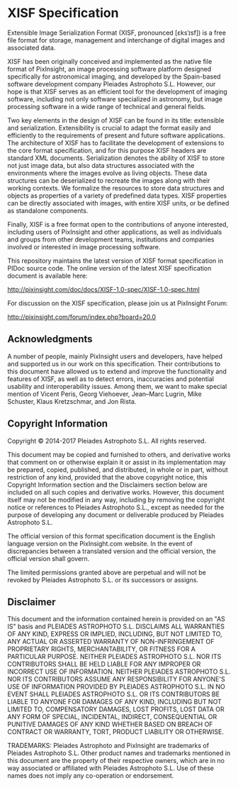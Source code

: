 XISF Specification
==================

Extensible Image Serialization Format (XISF, pronounced [ɛksˈɪsf]) is a free file format for storage, management and interchange of digital images and associated data.

XISF has been originally conceived and implemented as the native file format of PixInsight, an image processing software platform designed specifically for astronomical imaging, and developed by the Spain-based software development company Pleiades Astrophoto S.L. However, our hope is that XISF serves as an efficient tool for the development of imaging software, including not only software specialized in astronomy, but image processing software in a wide range of technical and general fields.

Two key elements in the design of XISF can be found in its title: extensible and serialization. Extensibility is crucial to adapt the format easily and efficiently to the requirements of present and future software applications. The architecture of XISF has to facilitate the development of extensions to the core format specification, and for this purpose XISF headers are standard XML documents. Serialization denotes the ability of XISF to store not just image data, but also data structures associated with the environments where the images evolve as living objects. These data structures can be deserialized to recreate the images along with their working contexts. We formalize the resources to store data structures and objects as properties of a variety of predefined data types. XISF properties can be directly associated with images, with entire XISF units, or be defined as standalone components.

Finally, XISF is a free format open to the contributions of anyone interested, including users of PixInsight and other applications, as well as individuals and groups from other development teams, institutions and companies involved or interested in image processing software.

This repository maintains the latest version of XISF format specification in PIDoc source code. The online version of the latest XISF specification document is available here:

http://pixinsight.com/doc/docs/XISF-1.0-spec/XISF-1.0-spec.html

For discussion on the XISF specification, please join us at PixInsight Forum:

http://pixinsight.com/forum/index.php?board=20.0


Acknowledgments
---------------

A number of people, mainly PixInsight users and developers, have helped and supported us in our work on this specification. Their contributions to this document have allowed us to extend and improve the functionality and features of XISF, as well as to detect errors, inaccuracies and potential usability and interoperability issues. Among them, we want to make special mention of Vicent Peris, Georg Viehoever, Jean–Marc Lugrin, Mike Schuster, Klaus Kretzschmar, and Jon Rista.

Copyright Information
---------------------

Copyright © 2014-2017 Pleiades Astrophoto S.L. All rights reserved.

This document may be copied and furnished to others, and derivative works that comment on or otherwise explain it or assist in its implementation may be prepared, copied, published, and distributed, in whole or in part, without restriction of any kind, provided that the above copyright notice, this Copyright Information section and the Disclaimers section below are included on all such copies and derivative works. However, this document itself may not be modified in any way, including by removing the copyright notice or references to Pleiades Astrophoto S.L., except as needed for the purpose of developing any document or deliverable produced by Pleiades Astrophoto S.L.

The official version of this format specification document is the English language version on the PixInsight.com website. In the event of discrepancies between a translated version and the official version, the official version shall govern.

The limited permissions granted above are perpetual and will not be revoked by Pleiades Astrophoto S.L. or its successors or assigns.

Disclaimer
----------

This document and the information contained herein is provided on an "AS IS" basis and PLEIADES ASTROPHOTO S.L. DISCLAIMS ALL WARRANTIES OF ANY KIND, EXPRESS OR IMPLIED, INCLUDING, BUT NOT LIMITED TO, ANY ACTUAL OR ASSERTED WARRANTY OF NON-INFRINGEMENT OF PROPRIETARY RIGHTS, MERCHANTABILITY, OR FITNESS FOR A PARTICULAR PURPOSE. NEITHER PLEIADES ASTROPHOTO S.L. NOR ITS CONTRIBUTORS SHALL BE HELD LIABLE FOR ANY IMPROPER OR INCORRECT USE OF INFORMATION. NEITHER PLEIADES ASTROPHOTO S.L. NOR ITS CONTRIBUTORS ASSUME ANY RESPONSIBILITY FOR ANYONE'S USE OF INFORMATION PROVIDED BY PLEIADES ASTROPHOTO S.L. IN NO EVENT SHALL PLEIADES ASTROPHOTO S.L. OR ITS CONTRIBUTORS BE LIABLE TO ANYONE FOR DAMAGES OF ANY KIND, INCLUDING BUT NOT LIMITED TO, COMPENSATORY DAMAGES, LOST PROFITS, LOST DATA OR ANY FORM OF SPECIAL, INCIDENTAL, INDIRECT, CONSEQUENTIAL OR PUNITIVE DAMAGES OF ANY KIND WHETHER BASED ON BREACH OF CONTRACT OR WARRANTY, TORT, PRODUCT LIABILITY OR OTHERWISE.

TRADEMARKS: Pleiades Astrophoto and PixInsight are trademarks of Pleiades Astrophoto S.L. Other product names and trademarks mentioned in this document are the property of their respective owners, which are in no way associated or affiliated with Pleiades Astrophoto S.L. Use of these names does not imply any co-operation or endorsement.
